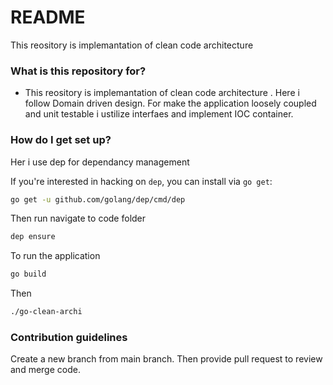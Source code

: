 # README #

This reository is implemantation of clean code architecture 

### What is this repository for? ###

* This reository is implemantation of clean code architecture . Here i follow Domain driven design. For make the application loosely coupled and unit testable i ustilize interfaes and implement IOC container.  


### How do I get set up? ###

Her i use dep for dependancy management

If you're interested in hacking on `dep`, you can install via `go get`:

```sh
go get -u github.com/golang/dep/cmd/dep
```
Then run navigate to code folder 
```sh
dep ensure 
```

To run the application

```sh
go build
```

Then

```sh
./go-clean-archi
```
### Contribution guidelines ###

Create a new branch from main branch. Then provide pull request to review and merge code.

